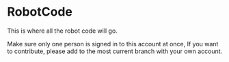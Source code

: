 # RobotCode
This is where all the robot code will go.

Make sure only one person is signed in to this account at once, If you want to contribute, please add to the most current branch with your own account.

